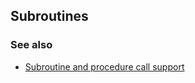 ## Subroutines

### See also

* [Subroutine and procedure call support](https://people.cs.clemson.edu/~mark/subroutines.html)
